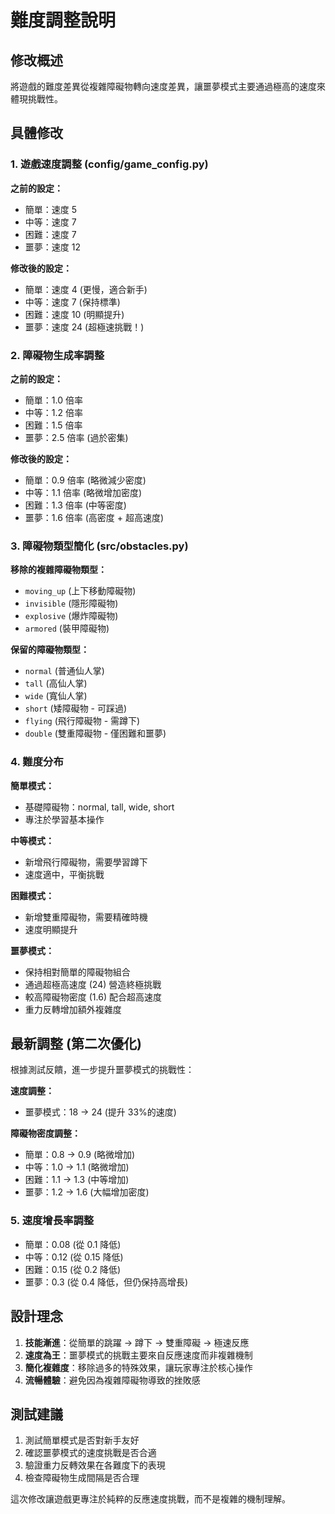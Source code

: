 # 難度調整說明

## 修改概述

將遊戲的難度差異從複雜障礙物轉向速度差異，讓噩夢模式主要通過極高的速度來體現挑戰性。

## 具體修改

### 1. 遊戲速度調整 (config/game_config.py)

**之前的設定：**

- 簡單：速度 5
- 中等：速度 7
- 困難：速度 7
- 噩夢：速度 12

**修改後的設定：**

- 簡單：速度 4 (更慢，適合新手)
- 中等：速度 7 (保持標準)
- 困難：速度 10 (明顯提升)
- 噩夢：速度 24 (超極速挑戰！)

### 2. 障礙物生成率調整

**之前的設定：**

- 簡單：1.0 倍率
- 中等：1.2 倍率
- 困難：1.5 倍率
- 噩夢：2.5 倍率 (過於密集)

**修改後的設定：**

- 簡單：0.9 倍率 (略微減少密度)
- 中等：1.1 倍率 (略微增加密度)
- 困難：1.3 倍率 (中等密度)
- 噩夢：1.6 倍率 (高密度 + 超高速度)

### 3. 障礙物類型簡化 (src/obstacles.py)

**移除的複雜障礙物類型：**

- `moving_up` (上下移動障礙物)
- `invisible` (隱形障礙物)
- `explosive` (爆炸障礙物)
- `armored` (裝甲障礙物)

**保留的障礙物類型：**

- `normal` (普通仙人掌)
- `tall` (高仙人掌)
- `wide` (寬仙人掌)
- `short` (矮障礙物 - 可踩過)
- `flying` (飛行障礙物 - 需蹲下)
- `double` (雙重障礙物 - 僅困難和噩夢)

### 4. 難度分布

**簡單模式：**

- 基礎障礙物：normal, tall, wide, short
- 專注於學習基本操作

**中等模式：**

- 新增飛行障礙物，需要學習蹲下
- 速度適中，平衡挑戰

**困難模式：**

- 新增雙重障礙物，需要精確時機
- 速度明顯提升

**噩夢模式：**

- 保持相對簡單的障礙物組合
- 通過超極高速度 (24) 營造終極挑戰
- 較高障礙物密度 (1.6) 配合超高速度
- 重力反轉增加額外複雜度

## 最新調整 (第二次優化)

根據測試反饋，進一步提升噩夢模式的挑戰性：

**速度調整：**

- 噩夢模式：18 → 24 (提升 33%的速度)

**障礙物密度調整：**

- 簡單：0.8 → 0.9 (略微增加)
- 中等：1.0 → 1.1 (略微增加)
- 困難：1.1 → 1.3 (中等增加)
- 噩夢：1.2 → 1.6 (大幅增加密度)

### 5. 速度增長率調整

- 簡單：0.08 (從 0.1 降低)
- 中等：0.12 (從 0.15 降低)
- 困難：0.15 (從 0.2 降低)
- 噩夢：0.3 (從 0.4 降低，但仍保持高增長)

## 設計理念

1. **技能漸進**：從簡單的跳躍 → 蹲下 → 雙重障礙 → 極速反應
2. **速度為王**：噩夢模式的挑戰主要來自反應速度而非複雜機制
3. **簡化複雜度**：移除過多的特殊效果，讓玩家專注於核心操作
4. **流暢體驗**：避免因為複雜障礙物導致的挫敗感

## 測試建議

1. 測試簡單模式是否對新手友好
2. 確認噩夢模式的速度挑戰是否合適
3. 驗證重力反轉效果在各難度下的表現
4. 檢查障礙物生成間隔是否合理

這次修改讓遊戲更專注於純粹的反應速度挑戰，而不是複雜的機制理解。
